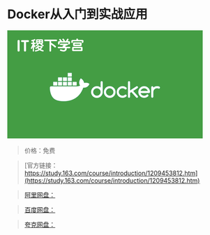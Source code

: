 # Docker从入门到实战应用

![img](../../../assets/study163/free/6edce3c9399746d8a62f77f8a8272aa1.png)

> 价格：免费

> [官方链接：https://study.163.com/course/introduction/1209453812.htm](https://study.163.com/course/introduction/1209453812.htm)

> [阿里网盘：]()

> [百度网盘：]()

> [夸克网盘：]()
